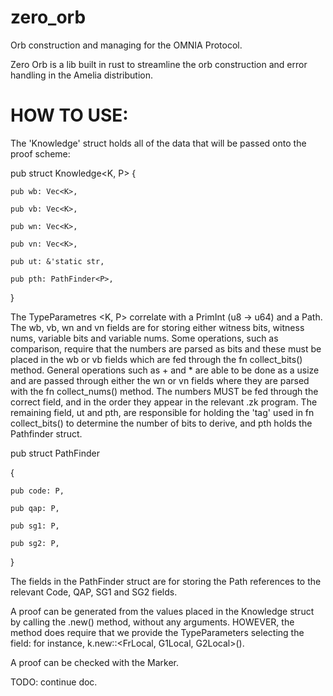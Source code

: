 # zero_orb
Orb construction and managing for the OMNIA Protocol.

Zero Orb is a lib built in rust to streamline the orb construction and error handling in the Amelia distribution.

# HOW TO USE:

The 'Knowledge' struct holds all of the data that will be passed onto the proof scheme:

pub struct Knowledge<K, P> {

    pub wb: Vec<K>,

    pub vb: Vec<K>,

    pub wn: Vec<K>,

    pub vn: Vec<K>,

    pub ut: &'static str,

    pub pth: PathFinder<P>,
    
}

The TypeParametres <K, P> correlate with a PrimInt (u8 -> u64) and a Path. The wb, vb, wn and vn fields are for storing either witness bits, witness nums, variable bits and variable nums. Some operations, such as comparison, require that the numbers are parsed as bits and these must be placed in the wb or vb fields which are fed through the fn collect_bits() method. General operations such as + and * are able to be done as a usize and are passed through either the wn or vn fields where they are parsed with the fn collect_nums() method. The numbers MUST be fed through the correct field, and in the order they appear in the relevant .zk program. The remaining field, ut and pth, are responsible for holding the 'tag' used in fn collect_bits() to determine the number of bits to derive, and pth holds the Pathfinder struct.

pub struct PathFinder<P> {

    pub code: P,

    pub qap: P,

    pub sg1: P,

    pub sg2: P,

}


The fields in the PathFinder struct are for storing the Path references to the relevant Code, QAP, SG1 and SG2 fields. 

A proof can be generated from the values placed in the Knowledge struct by calling the .new() method, without any arguments. HOWEVER, the method does require that we provide the TypeParameters selecting the field: for instance, k.new::<FrLocal, G1Local, G2Local>().

A proof can be checked with the Marker. 

TODO: continue doc.